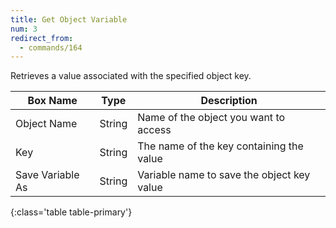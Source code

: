 ```yaml
---
title: Get Object Variable
num: 3
redirect_from:
  - commands/164
---
```


Retrieves a value associated with the specified object key.

| Box Name | Type | Description | 
|-------|--------|--------|
|Object Name|String|Name of the object you want to access
|Key|String|The name of the key containing the value
|Save Variable As|String|Variable name to save the object key value
{:class='table table-primary'}















